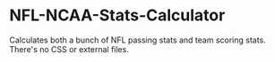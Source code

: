 # NFL-NCAA-Stats-Calculator
Calculates both a bunch of NFL passing stats and team scoring stats. There's no CSS or external files.
